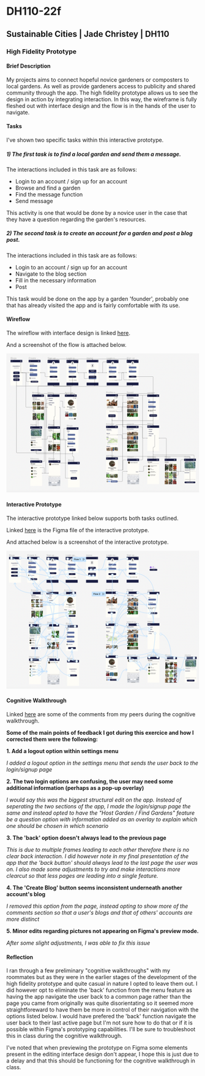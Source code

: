 # DH110-22f

## Sustainable Cities | Jade Christey | DH110

### High Fidelity Prototype

#### Brief Description

My projects aims to connect hopeful novice gardeners or composters to local gardens. As well as provide gardeners access to 
publicity and shared community through the app. The high fidelity prototype allows us to see the design in action by integrating interaction. In this way, the wireframe is fully fleshed out with interface design and the flow is in the hands of the user to navigate. 

#### Tasks

I've shown two specific tasks within this interactive prototype. 

##### 1) The first task is to find a local garden and send them a message. 

The interactions included in this task are as follows:

- Login to an account / sign up for an account
- Browse and find a garden
- Find the message function
- Send message

This activity is one that would be done by a novice user in the case that they have a question regarding the garden's resources.

##### 2) The second task is to create an account for a garden and post a blog post. 

The interactions included in this task are as follows:

- Login to an account / sign up for an account
- Navigate to the blog section
- Fill in the necessary information 
- Post

This task would be done on the app by a garden 'founder', probably one that has already visited 
the app and is fairly comfortable with its use. 

#### Wireflow 

The wireflow with interface design is linked [here](https://www.figma.com/file/8Cen20wBb15LwZUE5vPmX7/Prototype-with-design?node-id=0%3A1&t=ZdDpK23g8cB72x8Q-1).

And a screenshot of the flow is attached below. 

![prototype wireflow with design](ProtoWithDesign.png)

#### Interactive Prototype

The interactive prototype linked below supports both tasks outlined. 

Linked [here](https://www.figma.com/file/wSkkQIW5BKMNLSUYTYEqy8/High-Fidelity-Prototype?node-id=0%3A1&t=EY5cyjERzr5a8MTo-1) is the Figma file of the interactive prototype. 

And attached below is a screenshot of the interactive prototype. 

![interactive prototype](interactiveproto.png)

#### Cognitive Walkthrough 

Linked [here](https://docs.google.com/document/d/14FMyDFZLI_7Fc-CzTvAsVBAbB6IKi0I9AtL7StLBAqQ/edit?usp=sharing) are some of the comments from my peers during the cognitive walkthrough. 

**Some of the main points of feedback I got during this exercice and how I corrected them were the following:**

**1. Add a logout option within settings menu**

*I added a logout option in the settings menu that sends the user back to the login/signup page*

**2. The two login options are confusing, the user may need some additional information (perhaps as a pop-up overlay)** 

*I would say this was the biggest structural edit on the app. Instead of seperating the two sections of the app, I made the login/signup page the same and instead opted to have the "Host Garden / Find Gardens" feature be a question option with information added as an overlay to explain which one should be chosen in which scenario*

**3. The 'back' option doesn't always lead to the previous page**

*This is due to multiple frames leading to each other therefore there is no clear back interaction. I did however note in my final presentation of the app that the 'back button' should always lead to the last page the user was on. I also made some adjustments to try and make interactions more clearcut so that less pages are leading into a single feature.*

**4. The 'Create Blog' button seems inconsistent underneath another account's blog**

*I removed this option from the page, instead opting to show more of the comments section so that a user's blogs and that of others' accounts are more distinct*

**5. Minor edits regarding pictures not appearing on Figma's preview mode.**

*After some slight adjustments, I was able to fix this issue*

#### Reflection

I ran through a few preliminary "cognitive walkthroughs" with my roommates but as they were in the earlier stages of the development of the high fidelity prototype and quite casual in nature I opted to leave them out. I did however opt to eliminate the 'back' function from the menu feature as having the app navigate the user back to a common page rather than the page you came from originally was quite disorientating so it seemed more straightforeward to have them be more in control of their navigation with the options listed below. I would have prefered the 'back' function navigate the user back to their last active page but I'm not sure how to do that or if it is possible within Figma's prototyping capabilities. I'll be sure to troubleshoot this in class during the cognitive walkthrough. 

I've noted that when previewing the prototype on Figma some elements present in the editing interface design don't appear, I hope this is just due to a delay and that this should be functioning for the cognitive walkthrough in class. 
